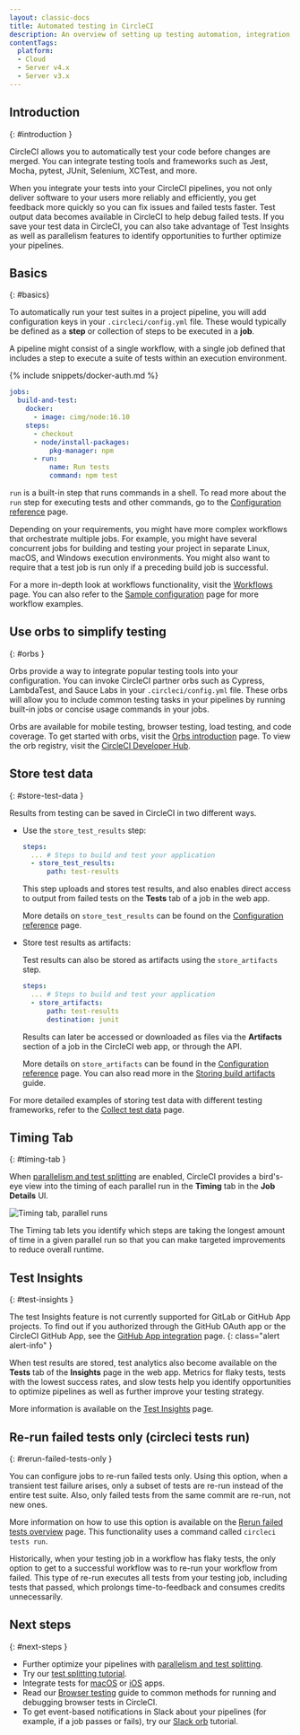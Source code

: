 ```yaml
---
layout: classic-docs
title: Automated testing in CircleCI
description: An overview of setting up testing automation, integration, and analytics.
contentTags:
  platform:
  - Cloud
  - Server v4.x
  - Server v3.x
---
```


## Introduction
{: #introduction }

CircleCI allows you to automatically test your code before changes are merged. You can integrate testing tools and frameworks such as Jest, Mocha, pytest, JUnit, Selenium, XCTest, and more.

When you integrate your tests into your CircleCI pipelines, you not only deliver software to your users more reliably and efficiently, you get feedback more quickly so you can fix issues and failed tests faster. Test output data becomes available in CircleCI to help debug failed tests. If you save your test data in CircleCI, you can also take advantage of Test Insights as well as parallelism features to identify opportunities to further optimize your pipelines.

## Basics
{: #basics}

To automatically run your test suites in a project pipeline, you will add configuration keys in your `.circleci/config.yml` file. These would typically be defined as a **step** or collection of steps to be executed in a **job**.

A pipeline might consist of a single workflow, with a single job defined that includes a step to execute a suite of tests within an execution environment.

{% include snippets/docker-auth.md %}

```yaml
jobs:
  build-and-test:
    docker:
      - image: cimg/node:16.10
    steps:
      - checkout
      - node/install-packages:
          pkg-manager: npm
      - run:
          name: Run tests
          command: npm test
```

`run` is a built-in step that runs commands in a shell. To read more about the `run` step for executing tests and other commands, go to the [Configuration reference](/docs/configuration-reference) page.

Depending on your requirements, you might have more complex workflows that orchestrate multiple jobs. For example, you might have several concurrent jobs for building and testing your project in separate Linux, macOS, and Windows execution environments. You might also want to require that a test job is run only if a preceding build job is successful.

For a more in-depth look at workflows functionality, visit the [Workflows](/docs/workflows) page. You can also refer to the [Sample configuration](/docs/sample-config) page for more workflow examples.

## Use orbs to simplify testing
{: #orbs }

Orbs provide a way to integrate popular testing tools into your configuration. You can invoke CircleCI partner orbs such as Cypress, LambdaTest, and Sauce Labs in your `.circleci/config.yml` file. These orbs will allow you to include common testing tasks in your pipelines by running built-in jobs or concise usage commands in your jobs.

Orbs are available for mobile testing, browser testing, load testing, and code coverage. To get started with orbs, visit the [Orbs introduction](/docs/orb-intro) page. To view the orb registry, visit the [CircleCI Developer Hub](https://circleci.com/developer/orbs?query=&category=Testing).

## Store test data
{: #store-test-data }

Results from testing can be saved in CircleCI in two different ways.

  * Use the `store_test_results` step:

    ```yaml
    steps:
      ... # Steps to build and test your application
      - store_test_results:
          path: test-results
    ```

    This step uploads and stores test results, and also enables direct access to output from failed tests on the **Tests** tab of a job in the web app.

    More details on `store_test_results` can be found on the [Configuration reference](/docs/configuration-reference#storetestresults) page.

  * Store test results as artifacts:

    Test results can also be stored as artifacts using the `store_artifacts` step.

    ```yaml
    steps:
      ... # Steps to build and test your application
      - store_artifacts:
          path: test-results
          destination: junit
    ```

    Results can later be accessed or downloaded as files via the **Artifacts** section of a job in the CircleCI web app, or through the API.

    More details on `store_artifacts` can be found in the [Configuration reference](/docs/configuration-reference#storeartifacts) page. You can also read more in the [Storing build artifacts](/docs/artifacts) guide.

For more detailed examples of storing test data with different testing frameworks, refer to the [Collect test data](/docs/collect-test-data) page.

## Timing Tab
{: #timing-tab }

When [parallelism and test splitting](/docs/parallelism-faster-jobs/) are enabled, CircleCI provides a bird's-eye view into the timing of each parallel run in the **Timing** tab in the **Job Details** UI.

![Timing tab, parallel runs]({{site.baseurl}}/assets/img/docs/parallel-runs-timing-tests.png)

The Timing tab lets you identify which steps are taking the longest amount of time in a given parallel run so that you can make targeted improvements to reduce overall runtime.

## Test Insights
{: #test-insights }

The test Insights feature is not currently supported for GitLab or GitHub App projects. To find out if you authorized through the GitHub OAuth app or the CircleCI GitHub App, see the [GitHub App integration](/docs/github-apps-integration/) page.
{: class="alert alert-info" }

When test results are stored, test analytics also become available on the **Tests** tab of the **Insights** page in the web app. Metrics for flaky tests, tests with the lowest success rates, and slow tests help you identify opportunities to optimize pipelines as well as further improve your testing strategy.

More information is available on the [Test Insights](/docs/insights-tests) page.

## Re-run failed tests only (circleci tests run)
{: #rerun-failed-tests-only }

You can configure jobs to re-run failed tests only. Using this option, when a transient test failure arises, only a subset of tests are re-run instead of the entire test suite. Also, only failed tests from the same commit are re-run, not new ones.

More information on how to use this option is available on the [Rerun failed tests overview](/docs/rerun-failed-tests/) page.  This functionality uses a command called `circleci tests run`.

Historically, when your testing job in a workflow has flaky tests, the only option to get to a successful workflow was to re-run your workflow from failed. This type of re-run executes all tests from your testing job, including tests that passed, which prolongs time-to-feedback and consumes credits unnecessarily.

## Next steps
{: #next-steps }

* Further optimize your pipelines with [parallelism and test splitting](/docs/parallelism-faster-jobs/).
* Try our [test splitting tutorial](/docs/test-splitting-tutorial).
* Integrate tests for [macOS](/docs/testing-macos) or [iOS](/docs/testing-ios) apps.
* Read our [Browser testing](/docs/browser-testing) guide to common methods for running and debugging browser tests in CircleCI.
* To get event-based notifications in Slack about your pipelines (for example, if a job passes or fails), try our [Slack orb](/docs/slack-orb-tutorial) tutorial.


